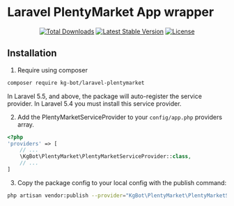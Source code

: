 # Laravel PlentyMarket App wrapper

<p align="center"> 
<a href="https://packagist.org/packages/kg-bot/laravel-plentymarket"><img src="https://img.shields.io/packagist/dt/kg-bot/laravel-plentymarket.svg?style=flat-square" alt="Total Downloads"></a>
<a href="https://packagist.org/packages/kg-bot/laravel-plentymarket"><img src="https://img.shields.io/packagist/v/kg-bot/laravel-plentymarket.svg?style=flat-square" alt="Latest Stable Version"></a>
<a href="https://packagist.org/packages/kg-bot/laravel-plentymarket"><img src="https://img.shields.io/packagist/l/kg-bot/laravel-plentymarket.svg?style=flat-square" alt="License"></a>
</p>

## Installation

1. Require using composer

``` bash
composer require kg-bot/laravel-plentymarket
```

In Laravel 5.5, and above, the package will auto-register the service provider. In Laravel 5.4 you must install this service provider.

2. Add the PlentyMarketServiceProvider to your `config/app.php` providers array.

``` php
<?php 
'providers' => [
    // ...
    \KgBot\PlentyMarket\PlentyMarketServiceProvider::class,
    // ...
]
```

3. Copy the package config to your local config with the publish command: 

``` bash
php artisan vendor:publish --provider="KgBot\PlentyMarket\PlentyMarketServiceProvider"
```
